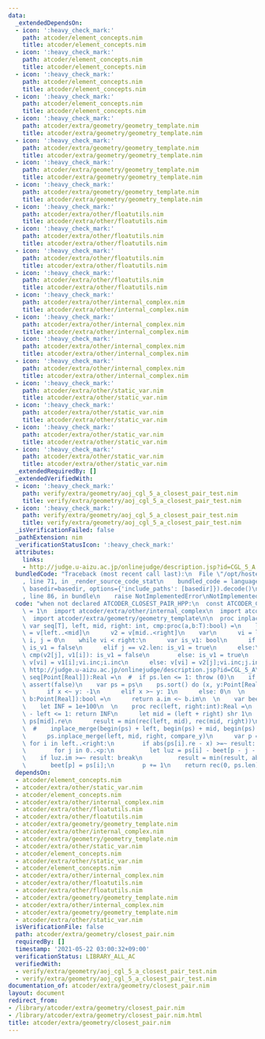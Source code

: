 ```yaml
---
data:
  _extendedDependsOn:
  - icon: ':heavy_check_mark:'
    path: atcoder/element_concepts.nim
    title: atcoder/element_concepts.nim
  - icon: ':heavy_check_mark:'
    path: atcoder/element_concepts.nim
    title: atcoder/element_concepts.nim
  - icon: ':heavy_check_mark:'
    path: atcoder/element_concepts.nim
    title: atcoder/element_concepts.nim
  - icon: ':heavy_check_mark:'
    path: atcoder/element_concepts.nim
    title: atcoder/element_concepts.nim
  - icon: ':heavy_check_mark:'
    path: atcoder/extra/geometry/geometry_template.nim
    title: atcoder/extra/geometry/geometry_template.nim
  - icon: ':heavy_check_mark:'
    path: atcoder/extra/geometry/geometry_template.nim
    title: atcoder/extra/geometry/geometry_template.nim
  - icon: ':heavy_check_mark:'
    path: atcoder/extra/geometry/geometry_template.nim
    title: atcoder/extra/geometry/geometry_template.nim
  - icon: ':heavy_check_mark:'
    path: atcoder/extra/geometry/geometry_template.nim
    title: atcoder/extra/geometry/geometry_template.nim
  - icon: ':heavy_check_mark:'
    path: atcoder/extra/other/floatutils.nim
    title: atcoder/extra/other/floatutils.nim
  - icon: ':heavy_check_mark:'
    path: atcoder/extra/other/floatutils.nim
    title: atcoder/extra/other/floatutils.nim
  - icon: ':heavy_check_mark:'
    path: atcoder/extra/other/floatutils.nim
    title: atcoder/extra/other/floatutils.nim
  - icon: ':heavy_check_mark:'
    path: atcoder/extra/other/floatutils.nim
    title: atcoder/extra/other/floatutils.nim
  - icon: ':heavy_check_mark:'
    path: atcoder/extra/other/internal_complex.nim
    title: atcoder/extra/other/internal_complex.nim
  - icon: ':heavy_check_mark:'
    path: atcoder/extra/other/internal_complex.nim
    title: atcoder/extra/other/internal_complex.nim
  - icon: ':heavy_check_mark:'
    path: atcoder/extra/other/internal_complex.nim
    title: atcoder/extra/other/internal_complex.nim
  - icon: ':heavy_check_mark:'
    path: atcoder/extra/other/internal_complex.nim
    title: atcoder/extra/other/internal_complex.nim
  - icon: ':heavy_check_mark:'
    path: atcoder/extra/other/static_var.nim
    title: atcoder/extra/other/static_var.nim
  - icon: ':heavy_check_mark:'
    path: atcoder/extra/other/static_var.nim
    title: atcoder/extra/other/static_var.nim
  - icon: ':heavy_check_mark:'
    path: atcoder/extra/other/static_var.nim
    title: atcoder/extra/other/static_var.nim
  - icon: ':heavy_check_mark:'
    path: atcoder/extra/other/static_var.nim
    title: atcoder/extra/other/static_var.nim
  _extendedRequiredBy: []
  _extendedVerifiedWith:
  - icon: ':heavy_check_mark:'
    path: verify/extra/geometry/aoj_cgl_5_a_closest_pair_test.nim
    title: verify/extra/geometry/aoj_cgl_5_a_closest_pair_test.nim
  - icon: ':heavy_check_mark:'
    path: verify/extra/geometry/aoj_cgl_5_a_closest_pair_test.nim
    title: verify/extra/geometry/aoj_cgl_5_a_closest_pair_test.nim
  _isVerificationFailed: false
  _pathExtension: nim
  _verificationStatusIcon: ':heavy_check_mark:'
  attributes:
    links:
    - http://judge.u-aizu.ac.jp/onlinejudge/description.jsp?id=CGL_5_A
  bundledCode: "Traceback (most recent call last):\n  File \"/opt/hostedtoolcache/Python/3.10.1/x64/lib/python3.10/site-packages/onlinejudge_verify/documentation/build.py\"\
    , line 71, in _render_source_code_stat\n    bundled_code = language.bundle(stat.path,\
    \ basedir=basedir, options={'include_paths': [basedir]}).decode()\n  File \"/opt/hostedtoolcache/Python/3.10.1/x64/lib/python3.10/site-packages/onlinejudge_verify/languages/nim.py\"\
    , line 86, in bundle\n    raise NotImplementedError\nNotImplementedError\n"
  code: "when not declared ATCODER_CLOSEST_PAIR_HPP:\n  const ATCODER_CLOSEST_PAIR_HPP*\
    \ = 1\n  import atcoder/extra/other/internal_complex\n  import atcoder/extra/other/floatutils\n\
    \  import atcoder/extra/geometry/geometry_template\n\n  proc inplace_merge*[T](v:\
    \ var seq[T], left, mid, right: int, cmp:proc(a,b:T):bool) =\n    let\n      v1\
    \ = v[left..<mid]\n      v2 = v[mid..<right]\n    var\n      vi = left\n     \
    \ i, j = 0\n    while vi < right:\n      var is_v1: bool\n      if i == v1.len:\
    \ is_v1 = false\n      elif j == v2.len: is_v1 = true\n      else:\n        if\
    \ cmp(v2[j], v1[i]): is_v1 = false\n        else: is_v1 = true\n      if is_v1:\
    \ v[vi] = v1[i];vi.inc;i.inc\n      else: v[vi] = v2[j];vi.inc;j.inc\n  \n  #\
    \ http://judge.u-aizu.ac.jp/onlinejudge/description.jsp?id=CGL_5_A\n  proc closest_pair*[Real](ps:\
    \ seq[Point[Real]]):Real =\n  #  if ps.len <= 1: throw (0)\n    if ps.len <= 1:\
    \ assert(false)\n    var ps = ps\n    ps.sort() do (x, y:Point[Real]) -> int:\n\
    \      if x <~ y: -1\n      elif x >~ y: 1\n      else: 0\n  \n    proc compare_y(a,\
    \ b:Point[Real]):bool =\n      return a.im <~ b.im\n  \n    var beet = newSeq[Point[Real]](ps.len)\n\
    \    let INF = 1e+100\n  \n    proc rec(left, right:int):Real =\n      if right\
    \ - left <= 1: return INF\n      let mid = (left + right) shr 1\n      let x =\
    \ ps[mid].re\n      result = min(rec(left, mid), rec(mid, right))\n      # TODO\n\
    \  #    inplace_merge(begin(ps) + left, begin(ps) + mid, begin(ps) + right, compare_y);\n\
    \      ps.inplace_merge(left, mid, right, compare_y)\n      var p = 0;\n     \
    \ for i in left..<right:\n        if abs(ps[i].re - x) >=~ result: continue\n\
    \        for j in 0..<p:\n          let luz = ps[i] - beet[p - j - 1]\n      \
    \    if luz.im >=~ result: break\n          result = min(result, abs(luz))\n \
    \       beet[p] = ps[i];\n        p += 1\n    return rec(0, ps.len)\n  # }}}\n"
  dependsOn:
  - atcoder/element_concepts.nim
  - atcoder/extra/other/static_var.nim
  - atcoder/element_concepts.nim
  - atcoder/extra/other/internal_complex.nim
  - atcoder/extra/other/floatutils.nim
  - atcoder/extra/other/floatutils.nim
  - atcoder/extra/geometry/geometry_template.nim
  - atcoder/extra/other/internal_complex.nim
  - atcoder/extra/geometry/geometry_template.nim
  - atcoder/extra/other/static_var.nim
  - atcoder/element_concepts.nim
  - atcoder/extra/other/static_var.nim
  - atcoder/element_concepts.nim
  - atcoder/extra/other/internal_complex.nim
  - atcoder/extra/other/floatutils.nim
  - atcoder/extra/other/floatutils.nim
  - atcoder/extra/geometry/geometry_template.nim
  - atcoder/extra/other/internal_complex.nim
  - atcoder/extra/geometry/geometry_template.nim
  - atcoder/extra/other/static_var.nim
  isVerificationFile: false
  path: atcoder/extra/geometry/closest_pair.nim
  requiredBy: []
  timestamp: '2021-05-22 03:00:32+09:00'
  verificationStatus: LIBRARY_ALL_AC
  verifiedWith:
  - verify/extra/geometry/aoj_cgl_5_a_closest_pair_test.nim
  - verify/extra/geometry/aoj_cgl_5_a_closest_pair_test.nim
documentation_of: atcoder/extra/geometry/closest_pair.nim
layout: document
redirect_from:
- /library/atcoder/extra/geometry/closest_pair.nim
- /library/atcoder/extra/geometry/closest_pair.nim.html
title: atcoder/extra/geometry/closest_pair.nim
---
```

